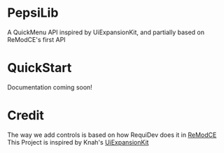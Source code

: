 # PepsiLib
A QuickMenu API inspired by UiExpansionKit, and partially based on ReModCE's first API

# QuickStart
Documentation coming soon!

# Credit
The way we add controls is based on how RequiDev does it in [ReModCE](https://github.com/RequiDev/ReModCE) <br>
This Project is inspired by Knah's [UiExpansionKit](https://github.com/knah/vrcmods)
